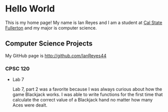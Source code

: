 # Hello World

This is my home page! My name is Ian Reyes and I am a student at [Cal State Fullerton](http://www.fullerton.edu/) and my major is computer science.

## Computer Science Projects

My GitHub page is http://github.com/IanReyes44

### CPSC 120

* Lab 7

    Lab 7, part 2 was a favorite because I was always curious about how the
    game Blackjack works. I was able to write functions for the first time
    that calculate the correct value of a Blackjack hand no matter how many
    Aces were dealt.